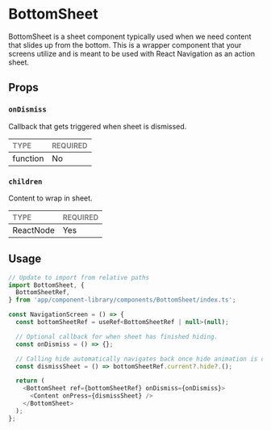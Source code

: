 # BottomSheet

BottomSheet is a sheet component typically used when we need content that slides up from the bottom. This is a wrapper component that your screens utilize and is meant to be used with React Navigation as an action sheet.

## Props

### `onDismiss`

Callback that gets triggered when sheet is dismissed.

| <span style="color:gray;font-size:14px">TYPE</span> | <span style="color:gray;font-size:14px">REQUIRED</span> |
| :-------------------------------------------------- | :------------------------------------------------------ |
| function                                            | No                                                      |

### `children`

Content to wrap in sheet.

| <span style="color:gray;font-size:14px">TYPE</span> | <span style="color:gray;font-size:14px">REQUIRED</span> |
| :-------------------------------------------------- | :------------------------------------------------------ |
| ReactNode                                           | Yes                                                     |

## Usage

```javascript
// Update to import from relative paths
import BottomSheet, {
  BottomSheetRef,
} from 'app/component-library/components/BottomSheet/index.ts';

const NavigationScreen = () => {
  const bottomSheetRef = useRef<BottomSheetRef | null>(null);

  // Optional callback for when sheet has finished hiding.
  const onDismiss = () => {};

  // Calling hide automatically navigates back once hide animation is complete.
  const dismissSheet = () => bottomSheetRef.current?.hide?.();

  return (
    <BottomSheet ref={bottomSheetRef} onDismiss={onDismiss}>
      <Content onPress={dismissSheet} />
    </BottomSheet>
  );
};
```
